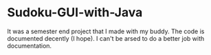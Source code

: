 # Sudoku-GUI-with-Java
It was a semester end project that I made with my buddy.
The code is documented decently (I hope).
I can't be arsed to do a better job with documentation.
